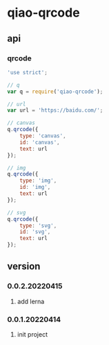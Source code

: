 # qiao-qrcode

## api
### qrcode
```javascript
'use strict';

// q
var q = require('qiao-qrcode');

// url
var url = 'https://baidu.com/';

// canvas
q.qrcode({
    type: 'canvas',
    id: 'canvas',
    text: url
});

// img
q.qrcode({
    type: 'img',
    id: 'img',
    text: url
});

// svg
q.qrcode({
    type: 'svg',
    id: 'svg',
    text: url
});
```

## version
### 0.0.2.20220415
1. add lerna

### 0.0.1.20220414
1. init project